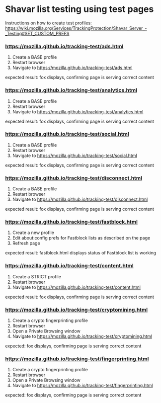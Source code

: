 # Shavar list testing using test pages
Instructions on how to create test profiles: https://wiki.mozilla.org/Services/TrackingProtection/Shavar_Server_-_Testing#SET_CUSTOM_PREFS

### https://mozilla.github.io/tracking-test/ads.html
1. Create a BASE profile
2. Restart browser
3. Navigate to https://mozilla.github.io/tracking-test/ads.html

expected result: fox displays, confirming page is serving correct content

### https://mozilla.github.io/tracking-test/analytics.html
1. Create a BASE profile
2. Restart browser
3. Navigate to https://mozilla.github.io/tracking-test/analytics.html

expected result: fox displays, confirming page is serving correct content

### https://mozilla.github.io/tracking-test/social.html
1. Create a BASE profile
2. Restart browser
3. Navigate to https://mozilla.github.io/tracking-test/social.html

expected result: fox displays, confirming page is serving correct content

### https://mozilla.github.io/tracking-test/disconnect.html
1. Create a BASE profile
2. Restart browser
3. Navigate to https://mozilla.github.io/tracking-test/disconnect.html

expected result: fox displays, confirming page is serving correct content

### https://mozilla.github.io/tracking-test/fastblock.html
1. Create a new profile
2. Edit about:config prefs for Fastblock lists as described on the page
3. Refresh page

expected result: fastblock.html displays status of Fastblock list is working

### https://mozilla.github.io/tracking-test/content.html
1. Create a STRICT profile
2. Restart browser
3. Navigate to https://mozilla.github.io/tracking-test/content.html

expected result: fox displays, confirming page is serving correct content

### https://mozilla.github.io/tracking-test/cryptomining.html
1. Create a crypto fingerprinting profile
2. Restart browser
3. Open a Private Browsing window
4. Navigate to https://mozilla.github.io/tracking-test/cryptomining.html

expected: fox displays, confirming page is serving correct content

### https://mozilla.github.io/tracking-test/fingerprinting.html
1. Create a crypto fingerprinting profile
2. Restart browser
3. Open a Private Browsing window
4. Navigate to https://mozilla.github.io/tracking-test/fingerprinting.html

expected: fox displays, confirming page is serving correct content
